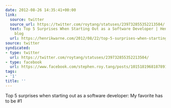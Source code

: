 ```yaml
---
date: 2012-08-26 14:35:41+00:00
link:
  source: twitter
  source_url: https://twitter.com/roytang/statuses/239732855352213504/
  text: Top 5 Surprises When Starting Out as a Software Developer | Henrik Warne's
    blog
  url: https://henrikwarne.com/2012/08/22/top-5-surprises-when-starting-out-as-a-software-developer/
source: twitter
syndicated:
- type: twitter
  url: https://twitter.com/roytang/statuses/239732855352213504/
- type: facebook
  url: https://www.facebook.com/stephen.roy.tang/posts/10151819681878912
tags:
- '1'
title: ''
---
```


Top 5 surprises when starting out as a software developer:  My favorite has to be #1